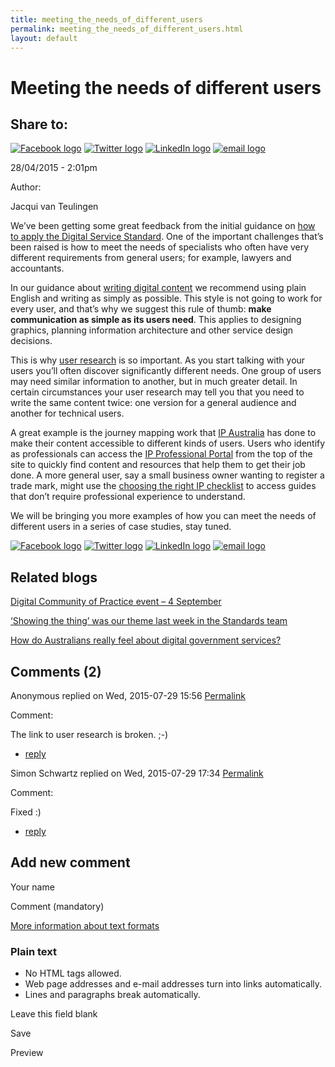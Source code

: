 ```yaml
---
title: meeting_the_needs_of_different_users
permalink: meeting_the_needs_of_different_users.html
layout: default
---
```

Meeting the needs of different users
====================================

Share to:
---------

[![Facebook logo](https://www.dto.gov.au/profiles/govcms/modules/features/govcms_share_links/images/facebook.png)](http://www.facebook.com/sharer.php?u=https%3A//www.dto.gov.au/blog/meeting-needs-different-users&t=Meeting%20the%20needs%20of%20different%20users "Share on Facebook") [![Twitter logo](https://www.dto.gov.au/profiles/govcms/modules/features/govcms_share_links/images/twitter.png)](http://twitter.com/share?url=https%3A//www.dto.gov.au/blog/meeting-needs-different-users&text=Meeting%20the%20needs%20of%20different%20users "Share this on Twitter") [![LinkedIn logo](https://www.dto.gov.au/profiles/govcms/modules/features/govcms_share_links/images/linkedin.png)](http://www.linkedin.com/shareArticle?mini=true&url=https%3A//www.dto.gov.au/blog/meeting-needs-different-users&title=Meeting%20the%20needs%20of%20different%20users&summary=We%E2%80%99ve%20been%20getting%20some%20great%20feedback%20from%20the%20initial%20guidance%20on%20how%20to%20apply%20the%20Digital%20Service%20Standard.%20One%20of%20the%20important%20challenges%20that%E2%80%99s%20been%20raised%20is%20how%20to%20meet%20the%20needs%20of%20specialists%20who%20often%20have%20very%20different%20requirements%20from%20general%20users%3B%20for%20example%2C%20lawyers%20and%20accountants.&source=Digital%20Transformation%20Office "Publish this post to LinkedIn") [![email logo](https://www.dto.gov.au/profiles/govcms/modules/features/govcms_share_links/images/email.png)](mailto:?subject=Meeting%20the%20needs%20of%20different%20users&body=https%3A//www.dto.gov.au/blog/meeting-needs-different-users "Share via email")

28/04/2015 - 2:01pm

Author: 

Jacqui van Teulingen

We’ve been getting some great feedback from the initial guidance on [how to apply the Digital Service Standard](../foi_act_and_information_publication_scheme.md). One of the important challenges that’s been raised is how to meet the needs of specialists who often have very different requirements from general users; for example, lawyers and accountants.

In our guidance about [writing digital content](../node/foi_act_and_information_publication_scheme.md) we recommend using plain English and writing as simply as possible. This style is not going to work for every user, and that’s why we suggest this rule of thumb: **make communication as simple as its users need**. This applies to designing graphics, planning information architecture and other service design decisions.

This is why [user research](../node/foi_act_and_information_publication_scheme.md) is so important. As you start talking with your users you’ll often discover significantly different needs. One group of users may need similar information to another, but in much greater detail. In certain circumstances your user research may tell you that you need to write the same content twice: one version for a general audience and another for technical users.

A great example is the journey mapping work that [IP Australia](http://www.ipaustralia.gov.au/) has done to make their content accessible to different kinds of users. Users who identify as professionals can access the [IP Professional Portal](http://www.ipaustralia.gov.au/ip-professional-portal/) from the top of the site to quickly find content and resources that help them to get their job done. A more general user, say a small business owner wanting to register a trade mark, might use the [choosing the right IP checklist](http://www.ipaustralia.gov.au/get-the-right-ip/choosing-the-right-ip/) to access guides that don’t require professional experience to understand.

We will be bringing you more examples of how you can meet the needs of different users in a series of case studies, stay tuned. 

[![Facebook logo](https://www.dto.gov.au/profiles/govcms/modules/features/govcms_share_links/images/facebook.png)](http://www.facebook.com/sharer.php?u=https%3A//www.dto.gov.au/blog/meeting-needs-different-users&t=Meeting%20the%20needs%20of%20different%20users "Share on Facebook") [![Twitter logo](https://www.dto.gov.au/profiles/govcms/modules/features/govcms_share_links/images/twitter.png)](http://twitter.com/share?url=https%3A//www.dto.gov.au/blog/meeting-needs-different-users&text=Meeting%20the%20needs%20of%20different%20users "Share this on Twitter") [![LinkedIn logo](https://www.dto.gov.au/profiles/govcms/modules/features/govcms_share_links/images/linkedin.png)](http://www.linkedin.com/shareArticle?mini=true&url=https%3A//www.dto.gov.au/blog/meeting-needs-different-users&title=Meeting%20the%20needs%20of%20different%20users&summary=We%E2%80%99ve%20been%20getting%20some%20great%20feedback%20from%20the%20initial%20guidance%20on%20how%20to%20apply%20the%20Digital%20Service%20Standard.%20One%20of%20the%20important%20challenges%20that%E2%80%99s%20been%20raised%20is%20how%20to%20meet%20the%20needs%20of%20specialists%20who%20often%20have%20very%20different%20requirements%20from%20general%20users%3B%20for%20example%2C%20lawyers%20and%20accountants.&source=Digital%20Transformation%20Office "Publish this post to LinkedIn") [![email logo](https://www.dto.gov.au/profiles/govcms/modules/features/govcms_share_links/images/email.png)](mailto:?subject=Meeting%20the%20needs%20of%20different%20users&body=https%3A//www.dto.gov.au/blog/meeting-needs-different-users "Share via email")

Related blogs
-------------

[Digital Community of Practice event – 4 September](../node/foi_act_and_information_publication_scheme.md)

[‘Showing the thing’ was our theme last week in the Standards team](../node/foi_act_and_information_publication_scheme.md)

[How do Australians really feel about digital government services?](../node/foi_act_and_information_publication_scheme.md)

Comments (2)
------------

Anonymous replied on Wed, 2015-07-29 15:56 [Permalink](1foi_act_and_information_publication_scheme.md#comment-1306)

Comment: 

The link to user research is broken. ;-)

-   [reply](https://www.dto.gov.au/comment/reply/676/1306)

Simon Schwartz replied on Wed, 2015-07-29 17:34 [Permalink](1foi_act_and_information_publication_scheme.md#comment-1311)

Comment: 

Fixed :)

-   [reply](https://www.dto.gov.au/comment/reply/676/1311)

Add new comment
---------------

Your name

Comment (mandatory)

[More information about text formats](../filter/foi_act_and_information_publication_scheme.md)

### Plain text

-   No HTML tags allowed.
-   Web page addresses and e-mail addresses turn into links automatically.
-   Lines and paragraphs break automatically.

Leave this field blank

Save

Preview


